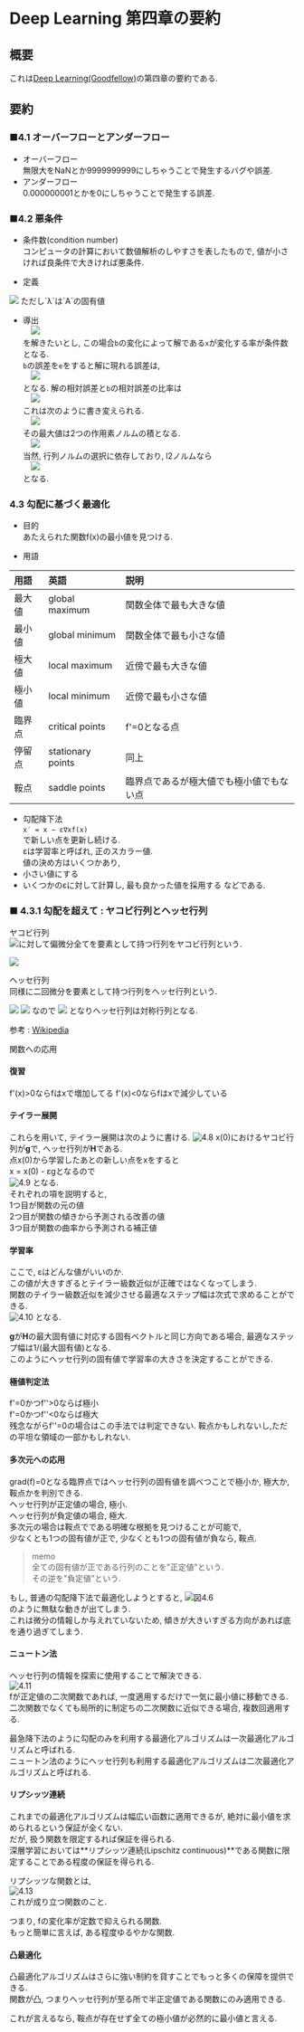# Deep Learning 第四章の要約
## 概要
 これは[Deep Learning(Goodfellow)](http://www.deeplearningbook.org/)の第四章の要約である.
 
## 要約
### ■4.1 オーバーフローとアンダーフロー
- オーバーフロー  
 無限大をNaNとか9999999999にしちゃうことで発生するバグや誤差.
- アンダーフロー  
 0.000000001とかを0にしちゃうことで発生する誤差.
 
 
### ■4.2 悪条件
- 条件数(condition number)  
  コンピュータの計算において数値解析のしやすさを表したもので, 値が小さければ良条件で大きければ悪条件.
  
- 定義  
<img src="https://latex.codecogs.com/gif.latex?\kappa(\mathbf{a})&space;=&space;max_i_j|\frac{\lambda_i}{\lambda_j}|">  
ただし`λ`は`A`の固有値  


- 導出  
　<img src="https://latex.codecogs.com/gif.latex?\boldsymbol{Ax=b}">  
を解きたいとし, この場合`b`の変化によって解である`x`が変化する率が条件数となる.  
`b`の誤差を`e`をすると解に現れる誤差は,  
　<img src="https://latex.codecogs.com/gif.latex?\boldsymbol{A^{-1}e}">  
となる. 解の相対誤差と`b`の相対誤差の比率は  
　<img src="https://wikimedia.org/api/rest_v1/media/math/render/svg/2ca16d17b71cd68866c440f1570b5d6a3ddcf7c7">  
これは次のように書き変えられる.  
　<img src="https://wikimedia.org/api/rest_v1/media/math/render/svg/bbc5a312d28f4164729fcadb782ade45cb713aed">  
その最大値は2つの作用素ノルムの積となる.  
　<img src="https://wikimedia.org/api/rest_v1/media/math/render/svg/da986df19c176694bafcb2ddafb2bbfc176d7543">  
当然, 行列ノルムの選択に依存しており, l2ノルムなら  
　<img src="https://latex.codecogs.com/gif.latex?\kappa(\mathbf{A})\huge&space;=&space;max_i_j|\frac{\lambda_i}{\lambda_j}|">  
となる.  

### 4.3 勾配に基づく最適化
- 目的  
あたえられた関数f(x)の最小値を見つける.  

- 用語  

|用語|英語|説明|
|:--|:--|:--|
|最大値|global maximum|関数全体で最も大きな値|
|最小値|global minimum|関数全体で最も小さな値|
|極大値|local maximum|近傍で最も大きな値|
|極小値|local minimum|近傍で最も小さな値|
|臨界点|critical points|f'=0となる点|
|停留点|stationary points|同上|
|鞍点|saddle points|臨界点であるが極大値でも極小値でもない点|

- 勾配降下法  
`x′ = x − ε∇xf(x)`  
で新しい点を更新し続ける.  
εは学習率と呼ばれ, 正のスカラー値.  
値の決め方はいくつかあり,  
 - 小さい値にする
 - いくつかのεに対して計算し, 最も良かった値を採用する
などである.

### ■ 4.3.1 勾配を超えて : ヤコビ行列とヘッセ行列
ヤコビ行列  
 <img src="https://latex.codecogs.com/png.latex?\dpi{100}&space;\bold{f}&space;:&space;\mathbb{R}^m&space;\rightarrow&space;\mathbb{R}^n">に対して偏微分全てを要素として持つ行列をヤコビ行列という.
  
  <img src="https://wikimedia.org/api/rest_v1/media/math/render/svg/558b96dafe4ebf938854bf40b8329072f04b7264">  
  
ヘッセ行列  
 同様に二回微分を要素として持つ行列をヘッセ行列という.
 
 <img src="https://wikimedia.org/api/rest_v1/media/math/render/svg/46867b3c208d4bb9b3db3077053b3fd6317ff44d">
 <img src="https://latex.codecogs.com/png.latex?\dpi{100}&space;&space;\frac{\partial^2}{\partial&space;x_i&space;\partial&space;x_j}f(\bold&space;x)&space;=&space;\frac{\partial^2}{\partial&space;x_j&space;\partial&space;x_i}f(\bold&space;x)">
 なので
 <img src="https://latex.codecogs.com/png.latex?\dpi{100}&space;&space;H_{i,&space;j}&space;=&space;H_{j,&space;i}">
となりヘッセ行列は対称行列となる.

参考 : [Wikipedia](https://ja.wikipedia.org/wiki/%E6%9D%A1%E4%BB%B6%E6%95%B0)  

関数への応用
#### 復習
f'(x)>0ならfはxで増加してる
f'(x)<0ならfはxで減少している

#### テイラー展開
これらを用いて, テイラー展開は次のように書ける.
![4.8](./img/eq_4_08.png)
x(0)におけるヤコビ行列が**g**で, ヘッセ行列が**H**である.  
点x(0)から学習したあとの新しい点をxをすると  
x = x(0) - εgとなるので  
![4.9](./img/eq_4_09.png)
となる.  
それぞれの項を説明すると,  
1つ目が関数の元の値  
2つ目が関数の傾きから予測される改善の値  
3つ目が関数の曲率から予測される補正値  

#### 学習率
ここで, εはどんな値がいいのか.  
この値が大きすぎるとテイラー級数近似が正確ではなくなってしまう.  
関数のテイラー級数近似を減少させる最適なステップ幅は次式で求めることができる.  
![4.10](./img/eq_4_10.png)
となる.  


**g**が**H**の最大固有値に対応する固有ベクトルと同じ方向である場合, 最適なステップ幅は1/(最大固有値)となる.  
このようにヘッセ行列の固有値で学習率の大きさを決定することができる.  

#### 極値判定法
f'=0かつf''>0ならば極小  
f'=0かつf''<0ならば極大  
残念ながらf''=0の場合はこの手法では判定できない. 鞍点かもしれないし,ただの平坦な領域の一部かもしれない.  

#### 多次元への応用
grad(f)=0となる臨界点ではヘッセ行列の固有値を調べつことで極小か, 極大か, 鞍点かを判別できる.  
ヘッセ行列が正定値の場合, 極小.  
ヘッセ行列が負定値の場合, 極大.  
多次元の場合は鞍点でである明確な根拠を見つけることが可能で,  
少なくとも1つの固有値が正で, 少なくとも1つの固有値が負なら, 鞍点.  
>memo  
>全ての固有値が正である行列のことを"正定値"という.  
>その逆を"負定値"という.  

もし, 普通の勾配降下法で最適化しようとすると,
![図4.6](./img/fig_4_06.png)  
のように無駄な動きが出てしまう.  
これは微分の情報しか与えれていないため, 傾きが大きいすぎる方向があれば底を通り過ぎてしまう.  

#### ニュートン法
ヘッセ行列の情報を探索に使用することで解決できる.  
![4.11](./img/eq_4_11.png)  
fが正定値の二次関数であれば, 一度適用するだけで一気に最小値に移動できる.  
二次関数でなくても局所的に制定ちの二次関数に近似できる場合, 複数回適用する.  

最急降下法のように勾配のみを利用する最適化アルゴリズムは一次最適化アルゴリズムと呼ばれる.  
ニュートン法のようにヘッセ行列も利用する最適化アルゴリズムは二次最適化アルゴリズムと呼ばれる.  


#### リプシッツ連続
これまでの最適化アルゴリズムは幅広い函数に適用できるが, 絶対に最小値を求められるという保証が全くない.  
だが, 扱う関数を限定するれば保証を得られる.  
深層学習においては**リプシッツ連続(Lipschitz continuous)**である関数に限定することである程度の保証を得られる.  

リプシッツな関数とは,  
![4.13](./img/eq_4_13.png)  
これが成り立つ関数のこと.  

つまり, fの変化率が定数で抑えられる関数.  
もっと簡単に言えば, ある程度ゆるやかな関数.  

#### 凸最適化
凸最適化アルゴリズムはさらに強い制約を貸すことでもっと多くの保障を提供できる.  
関数が凸, つまりヘッセ行列が至る所で半正定値である関数にのみ適用できる.  

これが言えるなら, 鞍点が存在せず全ての極小値が必然的に最小値と言える.
